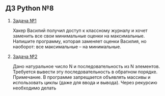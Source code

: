 ## ДЗ Python №8
1. [Задача №1](task1.py)

    Хакер Василий получил доступ к классному журналу и хочет заменить все свои минимальные оценки 
    на максимальные. Напишите программу, которая заменяет оценки Василия, 
    но наоборот: все максимальные – на минимальные.

2. [Задача №2](task2.py)

    Дано натуральное число N и последовательность из N элементов. 
    Требуется вывести эту последовательность в обратном порядке. 
    Примечание. В программе запрещается объявлять массивы и использовать циклы (даже для ввода и вывода). 
    Через рекурсию необходимо делать
